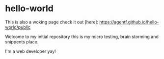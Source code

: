 # hello-world

This is also a woking page check it out [here]: https://agentf.github.io/hello-world/public

Welcome to my initial repository this is my micro testing, brain storming and snippents place.

I'm a web developer yay!
